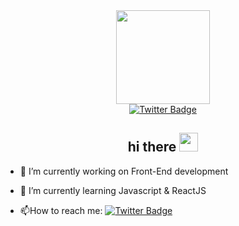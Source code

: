 <div id="header" align="center">
  <img src="https://i.giphy.com/media/QTfX9Ejfra3ZmNxh6B/giphy.webp" width="150"/><br>
  <a href="https://twitter.com/stargazer741">
    <img src="https://img.shields.io/badge/Twitter-blue?style=for-the-badge&logo=twitter&logoColor=white" alt="Twitter Badge"/>
  </a>
  <h2>
  hi there
  <img src="https://media.giphy.com/media/hvRJCLFzcasrR4ia7z/giphy.gif" width="30px" height="30px"/>
</h2>
</div>

- :telescope: I’m currently working on Front-End development

- :seedling: I’m currently learning Javascript & ReactJS

- :mailbox:How to reach me: [![Twitter Badge](https://img.shields.io/badge/-stargazer741-blue?style=flat&logo=Twitter&logoColor=white)](https://twitter.com/stargazer741)
  

<!--
**stargazer7/stargazer7** is a ✨ _special_ ✨ repository because its `README.md` (this file) appears on your GitHub profile.

Here are some ideas to get you started:

- 🔭 I’m currently working on Front-End development
- 🌱 I’m currently learning Javascript & ReactJS
- 📫 How to reach me: twitter.com/stargazer741
-->
